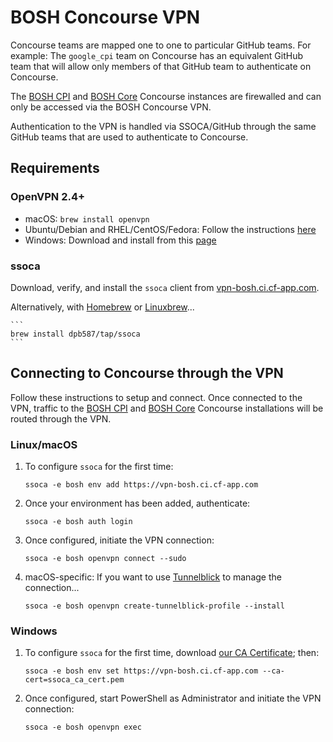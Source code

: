 # BOSH Concourse VPN

Concourse teams are mapped one to one to particular GitHub teams. For example: The `google_cpi` team on Concourse has an equivalent GitHub team that will allow only members of that GitHub team to authenticate on Concourse.

The [BOSH CPI](https://bosh-cpi.ci.cf-app.com) and [BOSH Core](https://main.bosh-ci.cf-app.com/) Concourse instances are firewalled and can only be accessed via the BOSH Concourse VPN.

Authentication to the VPN is handled via SSOCA/GitHub through the same GitHub teams that are used to authenticate to Concourse.

## Requirements

### OpenVPN 2.4+

- macOS: `brew install openvpn`
- Ubuntu/Debian and RHEL/CentOS/Fedora: Follow the instructions [here](https://community.openvpn.net/openvpn/wiki/OpenvpnSoftwareRepos)
- Windows: Download and install from this [page](https://openvpn.net/index.php/open-source/downloads.html)

### ssoca

Download, verify, and install the `ssoca` client from [vpn-bosh.ci.cf-app.com](https://vpn-bosh.ci.cf-app.com).

Alternatively, with [Homebrew](https://brew.sh/) or [Linuxbrew](http://linuxbrew.sh/)...

    ```
    brew install dpb587/tap/ssoca
    ```


## Connecting to Concourse through the VPN

Follow these instructions to setup and connect. Once connected to the VPN, traffic to the [BOSH CPI](https://bosh-cpi.ci.cf-app.com) and [BOSH Core](https://main.bosh-ci.cf-app.com/) Concourse installations will be routed through the VPN.

### Linux/macOS

1. To configure `ssoca` for the first time:

    ```
    ssoca -e bosh env add https://vpn-bosh.ci.cf-app.com
    ```
    
2. Once your environment has been added, authenticate:
    ```
    ssoca -e bosh auth login
    ```

3. Once configured, initiate the VPN connection:

    ```
    ssoca -e bosh openvpn connect --sudo
    ```

4. macOS-specific: If you want to use [Tunnelblick](https://tunnelblick.net/) to manage the connection...

    ```
    ssoca -e bosh openvpn create-tunnelblick-profile --install
    ```


### Windows

1. To configure `ssoca` for the first time, download [our CA Certificate](ssoca_ca_cert.pem); then:

    ```
    ssoca -e bosh env set https://vpn-bosh.ci.cf-app.com --ca-cert=ssoca_ca_cert.pem
    ```

2. Once configured, start PowerShell as Administrator and initiate the VPN connection:

    ```
    ssoca -e bosh openvpn exec
    ```
